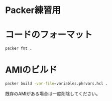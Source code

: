 # Packer練習用

# コードのフォーマット

```bash
packer fmt .
```

# AMIのビルド

```bash
packer build -var-file=variables.pkrvars.hcl .
```

既存のAMIがある場合は一度削除してください。